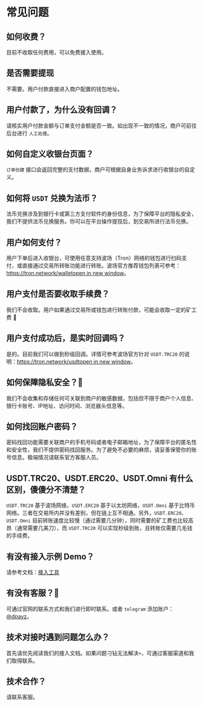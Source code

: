 # 常见问题

## 如何收费？

目前不收取任何费用，可以免费接入使用。

## 是否需要提现

不需要。用户付款直接进入商户配置的钱包地址。

## 用户付款了，为什么没有回调？

请核实用户付款金额与订单支付金额是否一致。如出现不一致的情况，商户可前往后台进行 `人工处理`。

## 如何自定义收银台页面？

`订单创建` 接口会返回完整的支付数据，商户可根据自身业务诉求进行收银台的自定义。

## 如何将 `USDT` 兑换为法币？

法币兑换涉及到银行卡或第三方支付软件的身份信息，为了保障平台的隐私安全，我们不提供法币兑换服务。你可以在平台操作提现后，到交易所进行法币兑换。

## 用户如何支付？

用户下单后进入收银台，可使用任意支持波场（Tron）网络的钱包进行扫码支付，或直接通过交易所转账功能进行转账。波场官方推荐钱包列表可参考：[https://tron.network/walletopen in new window](https://tron.network/wallet)。

## 用户支付是否要收取手续费？

我们不会收取。用户如果通过交易所或钱包进行转账付款，可能会收取一定的矿工费 🔨

## 用户支付成功后，是实时回调吗？

是的。目前我们可以做到秒级回调。详情可参考波场官方针对 `USDT.TRC20` 的说明：[https://tron.network/usdtopen in new window](https://tron.network/usdt)。

## 如何保障隐私安全？🤿

我们不会收集和存储任何可关联到商户的敏感数据，包括但不限于商户个人信息、银行卡账号、IP地址、访问时间、浏览器头信息等。

## 如何找回账户密码？

密码找回功能需要关联商户的手机号码或者电子邮箱地址，为了保障平台的匿名性和安全性，我们不提供密码找回服务。为了避免不必要的麻烦，请妥善保管你的账号信息。极端情况请联系官方客服人员。

## USDT.TRC20、USDT.ERC20、USDT.Omni 有什么区别，傻傻分不清楚？

`USDT.TRC20` 基于波场网络，`USDT.ERC20` 基于以太坊网络，`USDT.Omni` 基于比特币网络。三者在交易所内并没有差别，但在链上互不相通。另外，`USDT.ERC20`、`USDT.Omni` 目前转账速度比较慢（通过需要几分钟），同时需要的矿工费也比较高昂（通常需要几美刀），而 `USDT.TRC20` 可以实现秒级到账，且转账仅需要几毛钱的手续费。

## 有没有接入示例 Demo？

请参考文档：[接入工具](/tools.md)

## 有没有客服？👫

可通过官网的联系方式和我们进行即时联系。或者 `telegram` 添加账户： [@dpayz](https://t.me/dpayz)。

## 技术对接时遇到问题怎么办？

首先请优先阅读我们的接入文档。如果问题刁钻无法解决💀，可通过客服渠道和我们取得联系。

## 技术合作？

请联系客服。